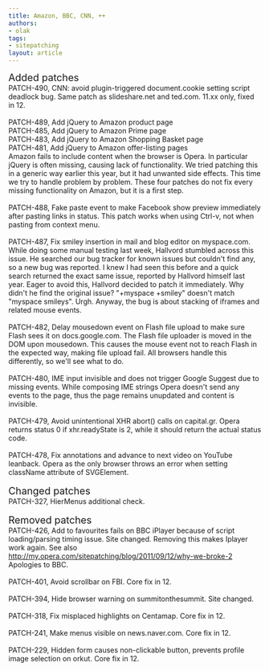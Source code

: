 ```yaml
---
title: Amazon, BBC, CNN, ++
authors:
- olak
tags:
- sitepatching
layout: article
---
```

<span style="font-size: 140%">Added patches</span><br/>PATCH-490, CNN: avoid plugin-triggered document.cookie setting script deadlock bug. Same patch as slideshare.net and ted.com. 11.xx only, fixed in 12.<br/><br/>PATCH-489, Add jQuery to Amazon product page<br/>PATCH-485, Add jQuery to Amazon Prime page<br/>PATCH-483, Add jQuery to Amazon Shopping Basket page<br/>PATCH-481, Add jQuery to Amazon offer-listing pages<br/>Amazon fails to include content when the browser is Opera. In particular jQuery is often missing, causing lack of functionality. We tried patching this in a generic way earlier this year, but it had unwanted side effects. This time we try to handle problem by problem. These four patches do not fix every missing functionality on Amazon, but it is a first step.<br/><br/>PATCH-488, Fake paste event to make Facebook show preview immediately after pasting links in status. This patch works when using Ctrl-v, not when pasting from context menu.<br/><br/>PATCH-487, Fix smiley insertion in mail and blog editor on myspace.com. While doing some manual testing last week, Hallvord stumbled across this issue. He searched our bug tracker for known issues but couldn&#39;t find any, so a new bug was reported. I knew I had seen this before and a quick search returned the exact same issue, reported by Hallvord himself last year. Eager to avoid this, Hallvord decided to patch it immediately. Why didn&#39;t he find the original issue? &quot;+myspace +smiley&quot; doesn&#39;t match &quot;myspace smileys&quot;. Urgh. Anyway, the bug is about stacking of iframes and related mouse events.<br/><br/>PATCH-482, Delay mousedown event on Flash file upload to make sure Flash sees it on docs.google.com. The Flash file uploader is moved in the DOM upon mousedown. This causes the mouse event not to reach Flash in the expected way, making file upload fail. All browsers handle this differently, so we&#39;ll see what to do.<br/><br/>PATCH-480, IME input invisible and does not trigger Google Suggest due to missing events. While composing IME strings Opera doesn&#39;t send any events to the page, thus the page remains unupdated and content is invisible.<br/><br/>PATCH-479, Avoid unintentional XHR abort() calls on capital.gr. Opera returns status 0 if xhr.readyState is 2, while it should return the actual status code.<br/><br/>PATCH-478, Fix annotations and advance to next video on YouTube leanback. Opera as the only browser throws an error when setting className attribute of SVGElement.<br/><br/><span style="font-size: 140%">Changed patches</span><br/>PATCH-327, HierMenus additional check.<br/><br/><span style="font-size: 140%">Removed patches</span><br/>PATCH-426, Add to favourites fails on BBC iPlayer because of script loading/parsing timing issue. Site changed. Removing this makes Iplayer work again. See also <a href="http://my.opera.com/sitepatching/blog/2011/09/12/why-we-broke-2" target="_blank">http://my.opera.com/sitepatching/blog/2011/09/12/why-we-broke-2</a> Apologies to BBC.<br/><br/>PATCH-401, Avoid scrollbar on FBI. Core fix in 12.<br/><br/>PATCH-394, Hide browser warning on summitonthesummit. Site changed.<br/><br/>PATCH-318, Fix misplaced highlights on Centamap. Core fix in 12.<br/><br/>PATCH-241, Make menus visible on news.naver.com. Core fix in 12.<br/><br/>PATCH-229, Hidden form causes non-clickable button, prevents profile image selection on orkut. Core fix in 12.
